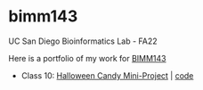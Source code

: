 # bimm143
UC San Diego Bioinformatics Lab - FA22

Here is a portfolio of my work for [BIMM143](https://bioboot.github.io/bimm143_F22/)

- Class 10: [Halloween Candy Mini-Project](https://bioboot.github.io/bimm143_F22/class-material/Halloween_candy.html)  |    [code](https://github.com/bel008/bimm143/blob/main/class10halloween/class10halloween.qmd)

